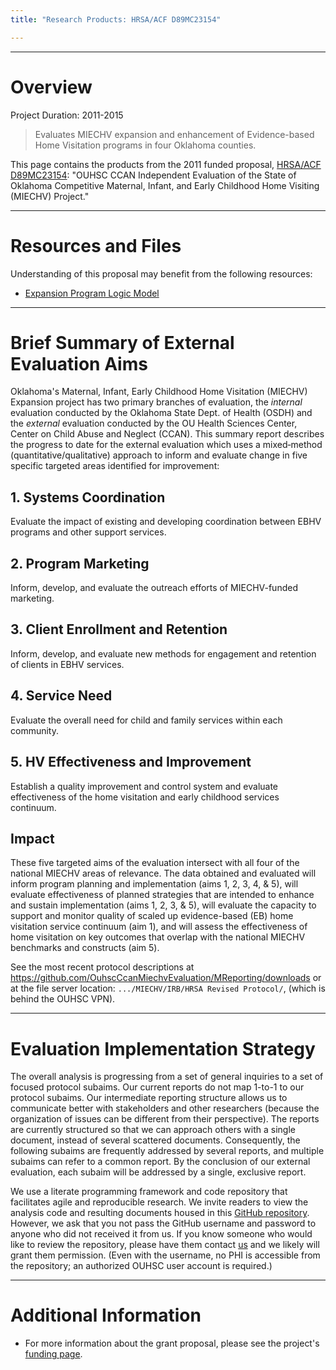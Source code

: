 ```yaml
---
title: "Research Products: HRSA/ACF D89MC23154"

---
```


***

# Overview

Project Duration: 2011-2015

> Evaluates MIECHV expansion and enhancement of Evidence-based Home Visitation programs in four Oklahoma counties.

This page contains the products from the 2011 funded proposal, [HRSA/ACF D89MC23154](https://perf-data.hrsa.gov/mchb/DGISReports/Abstract/AbstractDetails.aspx?Source=TVIS&GrantNo=D89MC23154&FY=2012): "OUHSC CCAN Independent Evaluation of the State of Oklahoma Competitive Maternal, Infant, and Early Childhood Home Visiting (MIECHV) Project." 

***
# Resources and Files
Understanding of this proposal may benefit from the following resources: 

 * [Expansion Program Logic Model](./funding_2011a_logic_model.png)


***
# Brief Summary of External Evaluation Aims
Oklahoma's Maternal, Infant, Early Childhood Home Visitation (MIECHV) Expansion project has two primary branches  of evaluation, the *internal* evaluation conducted by the Oklahoma State Dept. of Health (OSDH) and the *external* evaluation conducted by the OU Health Sciences Center, Center on Child Abuse and Neglect (CCAN).  This summary report describes the progress to date for the external evaluation which uses a mixed‐method (quantitative/qualitative) approach to inform and evaluate change in five specific targeted areas identified for improvement: 

## 1. Systems Coordination
 Evaluate the impact of existing and developing coordination between EBHV programs and other support services. 
 
## 2. Program Marketing
 Inform, develop, and evaluate the outreach efforts of MIECHV-funded marketing.
 
## 3. Client Enrollment and Retention
Inform, develop, and evaluate new methods for engagement and retention of clients in EBHV services.

## 4. Service Need
Evaluate the overall need for child and family services within each community. 

## 5. HV Effectiveness and Improvement
Establish a quality improvement and control system and evaluate effectiveness of the home visitation and early childhood services continuum.

## Impact
These five targeted aims of the evaluation intersect with all four of the national MIECHV areas of relevance.  The data obtained and evaluated will inform program planning and implementation (aims 1, 2, 3, 4, & 5), will evaluate effectiveness of planned strategies that are intended to enhance and sustain implementation (aims 1, 2, 3, & 5), will evaluate the capacity to support and monitor quality of scaled up evidence-based (EB) home visitation service continuum (aim 1), and will assess the effectiveness of home visitation on key outcomes that overlap with the national MIECHV benchmarks and constructs (aim 5).  

See the most recent protocol descriptions at https://github.com/OuhscCcanMiechvEvaluation/MReporting/downloads or at the file server location:  `.../MIECHV/IRB/HRSA Revised Protocol/`, (which is behind the OUHSC VPN).

***
# Evaluation Implementation Strategy
The overall analysis is progressing from a set of general inquiries to a set of focused protocol subaims.  Our current reports do not map 1-to-1 to our protocol subaims.  Our intermediate reporting structure allows us to communicate better with stakeholders and other researchers (because the organization of issues can be different from their perspective).  The reports are currently structured so that we can approach others with a single document, instead of several scattered documents. Consequently, the following subaims are frequently addressed by several reports, and multiple subaims can refer to a common report.  By the conclusion of our external evaluation, each subaim will be addressed by a single, exclusive report.

We use a literate programming framework and code repository that facilitates agile and reproducible research.  We invite readers to view the analysis code and resulting documents housed in this [GitHub repository](https://github.com/OuhscCcanMiechvEvaluation/MReporting).  However, we ask that you not pass the GitHub  username and password to anyone who did not received it from us.  If you know someone who would like to review the repository, please have them contact [us](william-beasley@ouhsc.edu) and we likely will grant them permission. (Even with the username, no PHI is accessible from the repository; an authorized OUHSC user account is required.)


***
# Additional Information
 * For more information about the grant proposal, please see the project's
[funding page](./funding_2011a.html).
